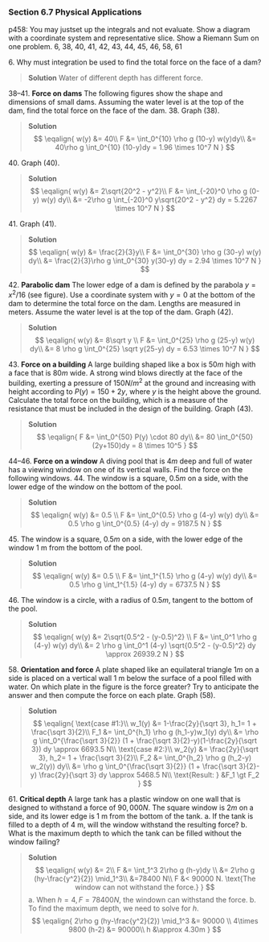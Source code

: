 ### Section 6.7 Physical Applications
p458: You may justset up the integrals and not evaluate. Show a diagram with a coordinate system and representative slice.  Show a Riemann Sum on one problem. 6, 38, 40, 41, 42, 43, 44, 45, 46, 58, 61

6\. Why must integration be used to find the total force on the face of a dam?
>**Solution**
Water of different depth has different force.

38–41\. **Force on dams** The following figures show the shape and dimensions of small dams. Assuming the water level is at the top of the dam, find the total force on the face of the dam.
38\. Graph (38).
>**Solution**
$$
\eqalign{
w(y) &= 40\\
F &= \int_0^{10} \rho g (10-y) w(y)dy\\
&= 40\rho g \int_0^{10} (10-y)dy
= 1.96 \times 10^7 N
}
$$

40\. Graph (40).
>**Solution**
$$
\eqalign{
w(y) &= 2\sqrt{20^2 - y^2}\\
F &= \int_{-20}^0 \rho g (0-y) w(y) dy\\
&= -2\rho g \int_{-20}^0 y\sqrt{20^2 - y^2} dy
= 5.2267 \times 10^7 N
}
$$

41\. Graph (41).
>**Solution**
$$
\eqalign{
w(y) &= \frac{2}{3}y\\
F &= \int_0^{30} \rho g (30-y) w(y) dy\\
&= \frac{2}{3}\rho g \int_0^{30} y(30-y) dy
= 2.94 \times 10^7 N
}
$$

<!-- pagebreak -->
42\. **Parabolic dam** The lower edge of a dam is defined by the parabola $y = x^2/16$ (see figure). Use a coordinate system with $y = 0$ at the bottom of the dam to determine the total force on the dam. Lengths are measured in meters. Assume the water level is at the top of the dam. Graph (42).
>**Solution**
$$
\eqalign{
w(y) &= 8\sqrt y \\
F &= \int_0^{25} \rho g (25-y) w(y) dy\\
&= 8 \rho g \int_0^{25} \sqrt y(25-y) dy
= 6.53 \times 10^7 N
}
$$

43\. **Force on a building** A large building shaped like a box is $50 m$ high with a face that is $80 m$ wide. A strong wind blows directly at the face of the building, exerting a pressure of $150 N/m^2$ at the ground and increasing with height according to $P(y) = 150 + 2y$, where $y$ is the height above the ground. Calculate the total force on the building, which is a measure of the resistance that must be included in the design of the building. Graph (43).
>**Solution**
$$
\eqalign{
F &= \int_0^{50} P(y) \cdot 80 dy\\
&= 80 \int_0^{50} (2y+150)dy
= 8 \times 10^5
}
$$

44–46\. **Force on a window** A diving pool that is $4 m$ deep and full of water has a viewing window on one of its vertical walls. Find the force on the following windows.
44\. The window is a square, $0.5 m$ on a side, with the lower edge of the window on the bottom of the pool.
>**Solution**
$$
\eqalign{
w(y) &= 0.5 \\
F &= \int_0^{0.5} \rho g (4-y) w(y) dy\\
&= 0.5 \rho g \int_0^{0.5} (4-y) dy
= 9187.5 N
}
$$

45\. The window is a square, $0.5 m$ on a side, with the lower edge of the window 1 m from the bottom of the pool.
>**Solution**
$$
\eqalign{
w(y) &= 0.5 \\
F &= \int_1^{1.5} \rho g (4-y) w(y) dy\\
&= 0.5 \rho g \int_1^{1.5} (4-y) dy
= 6737.5 N
}
$$

<!-- pagebreak -->
46\. The window is a circle, with a radius of $0.5 m$, tangent to the bottom of the pool.
>**Solution**
$$
\eqalign{
w(y) &= 2\sqrt{0.5^2 - (y-0.5)^2} \\
F &= \int_0^1 \rho g (4-y) w(y) dy\\
&= 2 \rho g \int_0^1 (4-y) \sqrt{0.5^2 - (y-0.5)^2} dy
\approx 26939.2 N
}
$$

58\. **Orientation and force** A plate shaped like an equilateral triangle $1 m$ on a side is placed on a vertical wall 1 m below the surface of a pool filled with water. On which plate in the figure is the force greater? Try to anticipate the answer and then compute the force on each plate. Graph (58).
>**Solution**
$$
\eqalign{
\text{case #1:}\\
w_1(y) &= 1-\frac{2y}{\sqrt 3}, h_1= 1 + \frac{\sqrt 3}{2}\\
F_1 &= \int_0^{h_1} \rho g (h_1-y)w_1(y) dy\\
&= \rho g \int_0^{\frac{\sqrt 3}{2}} (1 + \frac{\sqrt 3}{2}-y)(1-\frac{2y}{\sqrt 3}) dy
\approx 6693.5 N\\
\text{case #2:}\\
w_2(y) &= \frac{2y}{\sqrt 3}, h_2= 1 + \frac{\sqrt 3}{2}\\
F_2 &= \int_0^{h_2} \rho g (h_2-y) w_2(y)) dy\\
&= \rho g \int_0^{\frac{\sqrt 3}{2}} (1 + \frac{\sqrt 3}{2}-y) \frac{2y}{\sqrt 3} dy
\approx 5468.5 N\\
\text{Result: } &F_1 \gt F_2
}
$$

<!-- pagebreak -->
61\. **Critical depth** A large tank has a plastic window on one wall that is designed to withstand a force of $90,000 N$. The square window is $2 m$ on a side, and its lower edge is 1 m from the bottom of the tank.
a. If the tank is filled to a depth of 4 m, will the window withstand the resulting force?
b. What is the maximum depth to which the tank can be filled without the window failing?
>**Solution**
$$
\eqalign{
w(y) &= 2\\
F &= \int_1^3 2\rho g (h-y)dy \\
&= 2\rho g (hy-\frac{y^2}{2}) \mid_1^3\\
&=78400 N\\
F &< 90000 N. \text{The window can not withstand the force.}
}
$$
a. When $h = 4, F = 78400 N$, the windown can withstand the force.
b. To find the maximum depth, we need to solve for $h$.
$$
\eqalign{
2\rho g (hy-\frac{y^2}{2}) \mid_1^3 &= 90000 \\
4\times 9800 (h-2) &= 90000\\
h &\approx 4.30m
}
$$
